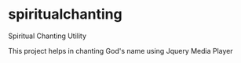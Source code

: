 # spiritualchanting
Spiritual Chanting Utility

This project helps in chanting God's name using Jquery Media Player
